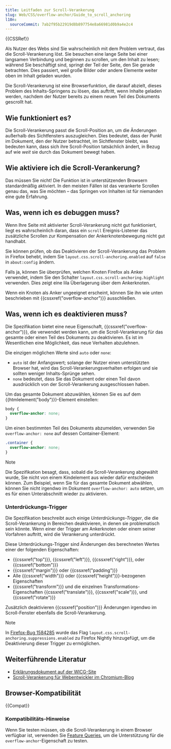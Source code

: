 ```yaml
---
title: Leitfaden zur Scroll-Verankerung
slug: Web/CSS/overflow-anchor/Guide_to_scroll_anchoring
l10n:
  sourceCommit: 7ab2f95b22919d8b897754e8a66981d0b9a4e2c4
---
```


{{CSSRef}}

Als Nutzer des Webs sind Sie wahrscheinlich mit dem Problem vertraut, das die Scroll-Verankerung löst. Sie besuchen eine lange Seite bei einer langsamen Verbindung und beginnen zu scrollen, um den Inhalt zu lesen; während Sie beschäftigt sind, springt der Teil der Seite, den Sie gerade betrachten. Dies passiert, weil große Bilder oder andere Elemente weiter oben im Inhalt geladen wurden.

Die Scroll-Verankerung ist eine Browserfunktion, die darauf abzielt, dieses Problem des Inhalts-Springens zu lösen, das auftritt, wenn Inhalte geladen werden, nachdem der Nutzer bereits zu einem neuen Teil des Dokuments gescrollt hat.

## Wie funktioniert es?

Die Scroll-Verankerung passt die Scroll-Position an, um die Änderungen außerhalb des Sichtfensters auszugleichen. Dies bedeutet, dass der Punkt im Dokument, den der Nutzer betrachtet, im Sichtfenster bleibt, was bedeuten kann, dass sich ihre Scroll-Position tatsächlich ändert, in Bezug auf wie _weit_ sie durch das Dokument bewegt haben.

## Wie aktiviere ich die Scroll-Verankerung?

Das müssen Sie nicht! Die Funktion ist in unterstützenden Browsern standardmäßig aktiviert. In den meisten Fällen ist das verankerte Scrollen genau das, was Sie möchten – das Springen von Inhalten ist für niemanden eine gute Erfahrung.

## Was, wenn ich es debuggen muss?

Wenn Ihre Seite mit aktivierter Scroll-Verankerung nicht gut funktioniert, liegt es wahrscheinlich daran, dass ein `scroll` Ereignis-Listener das zusätzliche Scrollen zur Kompensation der Ankerknotenbewegung nicht gut handhabt.

Sie können prüfen, ob das Deaktivieren der Scroll-Verankerung das Problem in Firefox behebt, indem Sie `layout.css.scroll-anchoring.enabled` auf `false` in `about:config` ändern.

Falls ja, können Sie überprüfen, welchen Knoten Firefox als Anker verwendet, indem Sie den Schalter `layout.css.scroll-anchoring.highlight` verwenden. Dies zeigt eine lila Überlagerung über dem Ankerknoten.

Wenn ein Knoten als Anker ungeeignet erscheint, können Sie ihn wie unten beschrieben mit {{cssxref("overflow-anchor")}} ausschließen.

## Was, wenn ich es deaktivieren muss?

Die Spezifikation bietet eine neue Eigenschaft, {{cssxref("overflow-anchor")}}, die verwendet werden kann, um die Scroll-Verankerung für das gesamte oder einen Teil des Dokuments zu deaktivieren. Es ist im Wesentlichen eine Möglichkeit, das neue Verhalten abzulehnen.

Die einzigen möglichen Werte sind `auto` oder `none`:

- `auto` ist der Anfangswert; solange der Nutzer einen unterstützten Browser hat, wird das Scroll-Verankerungsverhalten erfolgen und sie sollten weniger Inhalts-Sprünge sehen.
- `none` bedeutet, dass Sie das Dokument oder einen Teil davon ausdrücklich von der Scroll-Verankerung ausgeschlossen haben.

Um das gesamte Dokument abzuwählen, können Sie es auf dem {{htmlelement("body")}}-Element einstellen:

```css
body {
  overflow-anchor: none;
}
```

Um einen bestimmten Teil des Dokuments abzumelden, verwenden Sie `overflow-anchor: none` auf dessen Container-Element:

```css
.container {
  overflow-anchor: none;
}
```

> [!NOTE]
> Die Spezifikation besagt, dass, sobald die Scroll-Verankerung abgewählt wurde, Sie nicht von einem Kindelement aus wieder dafür entscheiden können. Zum Beispiel, wenn Sie für das gesamte Dokument abwählen, können Sie nicht irgendwo im Dokument `overflow-anchor: auto` setzen, um es für einen Unterabschnitt wieder zu aktivieren.

### Unterdrückungs-Trigger

Die Spezifikation beschreibt auch einige _Unterdrückungs-Trigger_, die die Scroll-Verankerung in Bereichen deaktivieren, in denen sie problematisch sein könnte. Wenn einer der Trigger am Ankerknoten oder einem seiner Vorfahren auftritt, wird die Verankerung unterdrückt.

Diese Unterdrückungs-Trigger sind Änderungen des berechneten Wertes einer der folgenden Eigenschaften:

- {{cssxref("top")}}, {{cssxref("left")}}, {{cssxref("right")}}, oder {{cssxref("bottom")}}
- {{cssxref("margin")}} oder {{cssxref("padding")}}
- Alle {{cssxref("width")}} oder {{cssxref("height")}}-bezogenen Eigenschaften
- {{cssxref("transform")}} und die einzelnen Transformations-Eigenschaften {{cssxref("translate")}}, {{cssxref("scale")}}, und {{cssxref("rotate")}}

Zusätzlich deaktivieren {{cssxref("position")}} Änderungen irgendwo im Scroll-Fenster ebenfalls die Scroll-Verankerung.

> [!NOTE]
> In [Firefox-Bug 1584285](https://bugzil.la/1584285) wurde das Flag `layout.css.scroll-anchoring.suppressions.enabled` zu Firefox Nightly hinzugefügt, um die Deaktivierung dieser Trigger zu ermöglichen.

## Weiterführende Literatur

- [Erklärungsdokument auf der WICG-Site](https://github.com/WICG/ScrollAnchoring/blob/master/explainer.md)
- [Scroll-Verankerung für Webentwickler im Chromium-Blog](https://blog.chromium.org/2017/04/scroll-anchoring-for-web-developers.html)

## Browser-Kompatibilität

{{Compat}}

### Kompatibilitäts-Hinweise

Wenn Sie testen müssen, ob die Scroll-Verankerung in einem Browser verfügbar ist, verwenden Sie [Feature Queries](/de/docs/Web/CSS/@supports), um die Unterstützung für die `overflow-anchor`-Eigenschaft zu testen.
